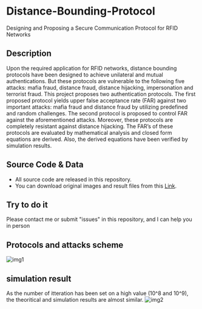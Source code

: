 # Distance-Bounding-Protocol
Designing and Proposing a Secure Communication Protocol for RFID Networks
## Description
Upon the required application for RFID networks, distance bounding protocols have been designed to achieve unilateral and mutual authentications. But these protocols are vulnerable to the following five attacks:  mafia fraud, distance fraud, distance hijacking, impersonation and terrorist fraud. This project proposes two authentication protocols. The first proposed protocol yields upper false acceptance rate (FAR) against two important attacks:  mafia fraud and distance fraud by utilizing predefined and random challenges. The second protocol is proposed to control FAR against the aforementioned attacks. Moreover, these protocols are completely resistant against distance hijacking. The FAR’s of these protocols are evaluated by mathematical analysis and closed form equations are derived. Also, the derived equations have been verified by simulation results.
## Source Code & Data
* All source code are released in this repository.
* You can download original images and result files from this [Link](https://github.com/omidshafiei/Distance-Bounding-Protocol/tree/main/matlab%20code).
## Try to do it
Please contact me or submit "issues" in this repository, and I can help you in person
## Protocols and attacks scheme
![img1](https://user-images.githubusercontent.com/74077380/99883313-f6c91d00-2c3b-11eb-88e0-77f2fe222d9b.png)
## simulation result
As the number of itteration has been set on a high value (10^8 and 10^9), the theoritical and simulation results are almost similar.
![img2](https://user-images.githubusercontent.com/74077380/99883653-1c572600-2c3e-11eb-81aa-140f6388a42e.png)
